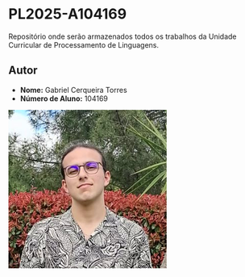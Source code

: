 # PL2025-A104169

Repositório onde serão armazenados todos os trabalhos da Unidade Curricular de Processamento de Linguagens. 

## Autor
 - **Nome:** Gabriel Cerqueira Torres
 - **Número de Aluno:** 104169

![Fotografia do aluno](a104169.png)

